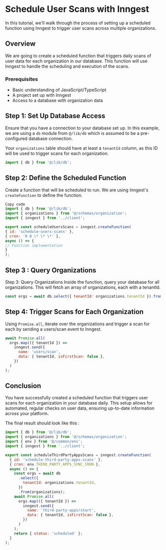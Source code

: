 # Schedule User Scans with Inngest

In this tutorial, we'll walk through the process of setting up a scheduled function using Inngest to trigger user scans across multiple organizations.

## Overview

We are going to create a scheduled function that triggers daily scans of user data for each organization in our database. This function will use Inngest to handle the scheduling and execution of the scans.

### Prerequisites

- Basic understanding of JavaScript/TypeScript
- A project set up with Inngest
- Access to a database with organization data

## Step 1: Set Up Database Access

Ensure that you have a connection to your database set up. In this example, we are using a `db` module from `@/lib/db` which is assumed to be a pre-configured database connection.

Your `organizations` table should have at least a `tenantId` column, as this ID will be used to trigger scans for each organization.

```javascript
import { db } from '@/lib/db';
```

## Step 2: Define the Scheduled Function

Create a function that will be scheduled to run. We are using Inngest's `createFunction` to define the function.

```javascript
Copy code
import { db } from '@/lib/db';
import { organizations } from '@/schemas/organization';
import { inngest } from '../client';

export const scheduleUsersScans = inngest.createFunction(
{ id: 'schedule-users-scans' },
{ cron: '0 0 \* \* \*' },
async () => {
// Function implementation
}
);
```

## Step 3 : Query Organizations

Step 3: Query Organizations
Inside the function, query your database for all organizations. This will fetch an array of organizations, each with a tenantId.

```javascript
const orgs = await db.select({ tenantId: organizations.tenantId }).from(organizations);
```

## Step 4: Trigger Scans for Each Organization

Using `Promise.all`, iterate over the organizations and trigger a scan for each by sending a users/scan event to Inngest.

```javascript
await Promise.all(
  orgs.map(({ tenantId }) =>
    inngest.send({
      name: 'users/scan',
      data: { tenantId, isFirstScan: false },
    })
  )
);
```

## Conclusion

You have successfully created a scheduled function that triggers user scans for each organization in your database daily. This setup allows for automated, regular checks on user data, ensuring up-to-date information across your platform.

The final result should look like this :

```javascript
import { db } from '@/lib/db';
import { organizations } from '@/schemas/organization';
import { env } from '@/common/env';
import { inngest } from '../client';

export const scheduleThirdPartyAppsScans = inngest.createFunction(
  { id: 'schedule-third-party-apps-scans' },
  { cron: env.THIRD_PARTY_APPS_SYNC_CRON },
  async () => {
    const orgs = await db
      .select({
        tenantId: organizations.tenantId,
      })
      .from(organizations);
    await Promise.all(
      orgs.map(({ tenantId }) =>
        inngest.send({
          name: 'third-party-apps/start',
          data: { tenantId, isFirstScan: false },
        })
      )
    );
    return { status: 'scheduled' };
  }
);
```
